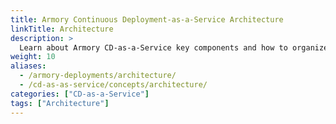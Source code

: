 ```yaml
---
title: Armory Continuous Deployment-as-a-Service Architecture
linkTitle: Architecture
description: >
  Learn about Armory CD-as-a-Service key components and how to organize your CD-as-a-Service workspace to orchestrate deployments by multiple project teams.
weight: 10
aliases:
  - /armory-deployments/architecture/
  - /cd-as-as-service/concepts/architecture/
categories: ["CD-as-a-Service"]
tags: ["Architecture"]
---
```


